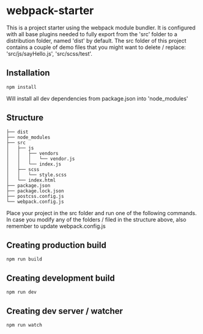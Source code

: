 # webpack-starter

This is a project starter using the webpack module bundler. It is configured with all base plugins needed to fully export from the 'src' folder to a distribution folder, named 'dist' by default. The src folder of this project contains a couple of demo files that you might want to delete / replace: 'src/js/sayHello.js', 'src/scss/test'.

## Installation

```
npm install
```
Will install all dev dependencies from package.json into 'node_modules'


## Structure

```
├── dist
├── node_modules
├── src
│   ├── js
│   │   ├── vendors
│   │   │   └── vendor.js
│   │   └── index.js
│   ├── scss
│   │   └── style.scss
│   └── index.html
├── package.json
├── package.lock.json
├── postcss.config.js
└── webpack.config.js
```
Place your project in the src folder and run one of the following commands. In case you modify any of the folders / filed in the structure above, also remember to update webpack.config.js


## Creating production build

```
npm run build
```



## Creating development build

```
npm run dev
```



## Creating dev server / watcher

```
npm run watch
```